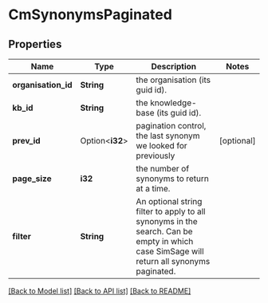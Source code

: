 # CmSynonymsPaginated

## Properties

Name | Type | Description | Notes
------------ | ------------- | ------------- | -------------
**organisation_id** | **String** | the organisation (its guid id). | 
**kb_id** | **String** | the knowledge-base (its guid id). | 
**prev_id** | Option<**i32**> | pagination control, the last synonym we looked for previously | [optional]
**page_size** | **i32** | the number of synonyms to return at a time. | 
**filter** | **String** | An optional string filter to apply to all synonyms in the search.  Can be empty in which case SimSage will return all synonyms paginated. | 

[[Back to Model list]](../README.md#documentation-for-models) [[Back to API list]](../README.md#documentation-for-api-endpoints) [[Back to README]](../README.md)


